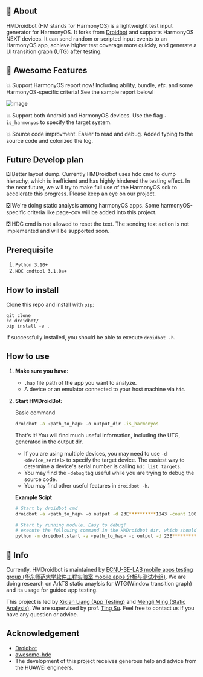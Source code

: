 ## :memo: About
HMDroidbot (HM stands for HarmonyOS) is a lightweight test input generator for HarmonyOS. It forks from [Droidbot](https://github.com/honeynet/droidbot) and supports HarmonyOS NEXT devices.
It can send random or scripted input events to an HarmonyOS app, achieve higher test coverage more quickly, and generate a UI transition graph (UTG) after testing.

## :smiling_face_with_three_hearts: Awesome Features 
:boom: Support HarmonyOS report now! Including ability, bundle, *etc.* and some HarmonyOS-specific criteria! See the sample report below!

![image](https://github.com/user-attachments/assets/1dfbb6f8-c9ab-48b2-8043-5474719a7466)

:boom: Support both Android and HarmonyOS devices. Use the flag `-is_harmonyos` to specify the target system.

:boom: Source code improvment. Easier to read and debug. Added typing to the source code and colorized the log.

## Future Develop plan
:negative_squared_cross_mark: Better layout dump. Currently HMDroidbot uses hdc cmd to dump hierachy, which is inefficient and has highly hindered the testing effect. In the near future, we will try to make full use of the HarmonyOS sdk to accelerate this progress. Please keep an eye on our project.

:negative_squared_cross_mark: We're doing static analysis among harmonyOS apps. Some harmonyOS-specific criteria like page-cov will be added into this project.

:negative_squared_cross_mark: HDC cmd is not allowed to reset the text. The sending text action is not implemented and will be supported soon.

## Prerequisite

1. `Python 3.10+`
2. `HDC cmdtool 3.1.0a+`

## How to install

Clone this repo and install with `pip`:

```shell
git clone 
cd droidbot/
pip install -e .
```

If successfully installed, you should be able to execute `droidbot -h`.

## How to use

1. **Make sure you have:**

    + `.hap` file path of the app you want to analyze.
    + A device or an emulator connected to your host machine via `hdc`.

2. **Start HMDroidBot:**
    
    Basic command
    ```bash
    droidbot -a <path_to_hap> -o output_dir -is_harmonyos
    ```
    That's it! You will find much useful information, including the UTG, generated in the output dir.

    + If you are using multiple devices, you may need to use `-d <device_serial>` to specify the target device. The easiest way to determine a device's serial number is calling `hdc list targets`.
    + You may find the `-debug` tag useful while you are trying to debug the source code.
    + You may find other useful features in `droidbot -h`.

    **Example Scipt**
    ```bash
    # Start by droidbot cmd
    droidbot -a <path_to_hap> -o output -d 23E**********1843 -count 1000 -is_harmonyos -debug

    # Start by running module. Easy to debug!
    # execute the following command in the HMDroidbot dir, which should include the setup.py.
    python -m droidbot.start -a <path_to_hap> -o output -d 23E**********1843 -count 1000 -is_harmonyos -debug
    ```

## :mega: Info
Currently, HMDroidbot is maintained by [ECNU-SE-LAB mobile apps testing group (华东师范大学软件工程实验室 mobile apps 分析与测试小组)](https://mobile-app-analysis.github.io/). We are doing research on ArkTS static anaylsis for WTG(Window transition graph) and its usage for guided app testing.

This project is led by [Xixian Liang (App Testing)](https://xixianliang.github.io/resume/) and [Mengli Ming (Static Analysis)](https://ml-ming.dev/). We are supervised by prof. [Ting Su](https://tingsu.github.io/). Feel free to contact us if you have any question or advice.

## Acknowledgement

- [Droidbot](https://github.com/honeynet/droidbot)
- [awesome-hdc](https://github.com/codematrixer/awesome-hdc)
- The development of this project receives generous help and advice from the HUAWEI engineers.
